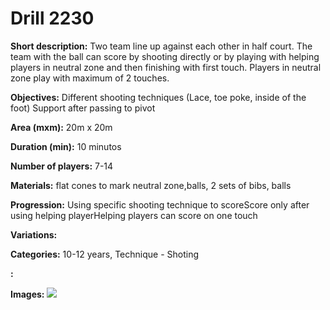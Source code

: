 # Drill 2230

**Short description:**
Two team line up against each other in half court. The team with the ball can score by shooting directly or by playing with helping players in neutral zone and then finishing with first touch. Players in neutral zone play with maximum of 2 touches.

**Objectives:**
Different shooting techniques (Lace, toe poke, inside of the foot)
Support after passing to pivot

**Area (mxm):**
20m x 20m

**Duration (min):**
10 minutos

**Number of players:**
7-14

**Materials:**
flat cones to mark neutral zone,balls, 2 sets of bibs, balls

**Progression:**
Using specific shooting technique to scoreScore only after using helping playerHelping players can score on one touch

**Variations:**


**Categories:**
10-12 years, Technique - Shoting

**:**


**Images:**
![](https://www.coachingfutsal.com/\images\b6843500-963a-491e-b8b1-9cd144129160_Shooting.JPG)

